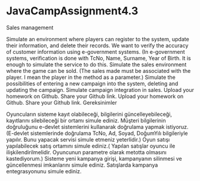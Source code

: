 # JavaCampAssignment4.3
Sales management

Simulate an environment where players can register to the system, update their information, and delete their records. We want to verify the accuracy of customer information using e-government systems. (In e-government systems, verification is done with TcNo, Name, Surname, Year of Birth. It is enough to simulate the service to do this.
Simulate the sales environment where the game can be sold. (The sales made must be associated with the player. I mean the player in the method as a parameter.)
Simulate the possibilities of entering a new campaign into the system, deleting and updating the campaign.
Simulate campaign integration in sales.
Upload your homework on Github. Share your Github link.
Upload your homework on Github. Share your Github link.
Gereksinimler

Oyuncuların sisteme kayıt olabileceği, bilgilerini güncelleyebileceği, kayıtlarını silebileceği bir ortamı simule ediniz. Müşteri bilgilerinin doğruluğunu e-devlet sistemlerini kullanarak doğrulama yapmak istiyoruz. (E-devlet sistemlerinde doğrulama TcNo, Ad, Soyad, DoğumYılı bilgileriyle yapılır. Bunu yapacak servisi simule etmeniz yeterlidir.)
Oyun satışı yapılabilecek satış ortamını simule ediniz.( Yapılan satışlar oyuncu ile ilişkilendirilmelidir. Oyuncunun parametre olarak metotta olmasını kastediyorum.)
Sisteme yeni kampanya girişi, kampanyanın silinmesi ve güncellenmesi imkanlarını simule ediniz.
Satışlarda kampanya entegrasyonunu simule ediniz.

